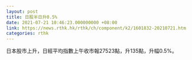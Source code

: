 ```yaml
---
layout: post
title: 日股半日升0.5%
date: 2021-07-21 10:46:23.000000000 +08:00
link: https://news.rthk.hk/rthk/ch/component/k2/1601832-20210721.htm
categories: rthk
---
```


日本股市上升，日經平均指數上午收市報27523點，升135點，升幅0.5%。
